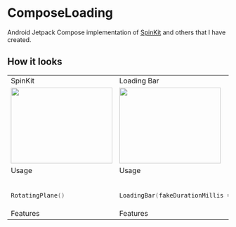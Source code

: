 # ComposeLoading

Android Jetpack Compose implementation of [SpinKit](https://tobiasahlin.com/spinkit/) and others that I have created.

## How it looks

<table>
<tr>
<td>SpinKit</td><td>Loading Bar</td><td>Loading Dots</td>
</tr>
<tr>
<td><img src="https://user-images.githubusercontent.com/50905347/184496766-64c89c81-bbe8-4ad9-8e5b-db9fc9f4c782.gif" width="231" height="173"></td> 
<td><img src="https://user-images.githubusercontent.com/50905347/184497482-fe3141f7-ea3a-433c-be67-0ec8196579f9.gif" width="231" height="173"></td> 
<td><img src="https://user-images.githubusercontent.com/50905347/184497705-9236994c-8985-482a-81c0-5604dd0f69ca.gif" width="231" height="173"></td>
</tr>
<tr>
<td>Usage</td><td>Usage</td><td>Usage</td>
</tr>
<tr>
<td>
 
```kotlin  
    
RotatingPlane()
``` 
</td> 
<td>
    
```kotlin  
    
LoadingBar(fakeDurationMillis = 10000)
``` 
</td> 
<td>
    
```kotlin  
    
LoadingDots("Loading")
```
</td>
</tr>
<tr>
<td>Features</td><td>Features</td><td>Features</td>
</tr>
</table>
